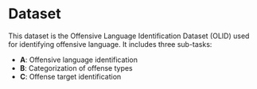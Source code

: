 # Dataset

This dataset is the Offensive Language Identification Dataset (OLID) used for identifying offensive language. It includes three sub-tasks: 
- **A**: Offensive language identification
- **B**: Categorization of offense types
- **C**: Offense target identification